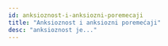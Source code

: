 ```yaml
---
id: anksioznost-i-anksiozni-poremecaji
title: "Anksioznost i anksiozni poremećaji"
desc: "anksioznost je..."
---
```

